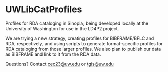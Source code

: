 # UWLibCatProfiles
Profiles for RDA cataloging in Sinopia, being developed locally at the University of Washington for use in the LD4P2 project. 

We are trying a new strategy, creating profiles for BIBFRAME/BFLC and RDA, respectively, and using scripts to generate format-specific profiles for RDA cataloging from those larger profiles. We also plan to publish our data as BIBFRAME and link to it from the RDA data.

Questions? Contact cec23@uw.edu or tgis@uw.edu
